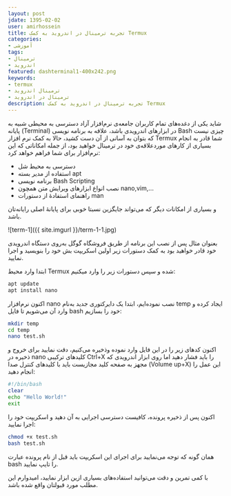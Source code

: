 ```yaml
---
layout: post
jdate: 1395-02-02
user: amirhossein
title: تجربه ترمینال در اندروید به کمک Termux
categories:
- آموزشی
tags:
- ترمینال
- اندروید
featured: dashterminal1-400x242.png
keywords:
- termux
- ترمینال اندروید
- ترمینال در اندروید
description: تجربه ترمینال در اندروید به کمک Termux
---
```


شاید یکی از دغده‌های تمام کاربران جامعه‌ی نرم‌افزار آزاد دسترسی به محیطی شبیه به پایانه (Terminal) در ابزار‌های اندرویدی باشد، علاقه به برنامه نویسی Bash چیزی نیست که بتوان به آسانی از آن دست کشید، حالا به کمک نرم افزار Termux شما قادر به انجام بسیاری از کارهای موردعلاقه‌ی خود در ترمینال خواهید بود، از جمله امکاناتی که این نرم‌افزار برای شما فراهم خواهد کرد:

*   دسترسی به محیط شل
*   استفاده از مدیر بسته apt
*   برنامه نویسی Bash Scripting
*   نصب انواع ابزارهای ویرایش متن همچون nano,vim,...
*   راهنمای استفادهٔ از دستورات man

و بسیاری از امکانات دیگر که می‌تواند جایگزین نسبتا خوبی برای پایانهٔ اصلی رایانه‌تان باشد.

![term-1]({{ site.imgurl }}/term-1-1.jpg)

بعنوان مثال پس از نصب این برنامه از طریق فروشگاه گوگل به‌روی دستگاه اندرویدی خود قادر خواهید بود به کمک دستورات زیر اولین اسکریپت بش خود را بنویسید و اجرا نمایید.

ابتدا وارد محیط Termux شده و سپس دستورات زیر را وارد میکنیم:

```sh
apt update
apt install nano
```

اکنون نرم‌افزار nano نصب نموده‌ایم، ابتدا یک دایرکتوری جدید به‌نام temp ایجاد کرده و وارد آن می‌شویم تا فایل bash خود را بسازیم:

```sh
mkdir temp
cd temp
nano test.sh
```

اکنون کدهای زیر را در این فایل وارد نموده وذخیره می‌کنیم، دقت نمایید برای خروج و ذخیره در nano کلیدهای ترکیبی Ctrl+X را باید فشار دهید اما روی ابزار اندرویدی که مجهز به صفحه کلید مجازیست باید با کلیدهای کنترل صدا (Volume up+X) این عمل را انجام دهید:

```sh
#!/bin/bash
clear
echo "Hello World!"
exit
```

اکنون پس از ذخیره پرونده، کافیست دسترسی اجرایی به آن دهید و اسکریپت خود را اجرا نمایید:

```sh
chmod +x test.sh
bash test.sh
```

همان گونه که توجه می‌نمایید برای اجرای این اسکریپت باید قبل از نام پرونده عبارت bash را تایپ نمایید.

با کمی تمرین و دقت می‌توانید استفاده‌های بسیاری ازین ابزار نمایید، امیدوارم این مطلب مورد قبولتان واقع شده باشد.